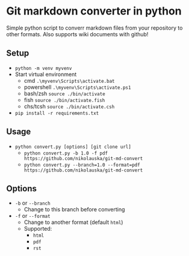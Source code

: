 # Git markdown converter in python

Simple python script to converr markdown files from your repository to other formats.
Also supports wiki documents with github!

## Setup
- `python -m venv myvenv`
- Start virtual environment
    - cmd `.\myvenv\Scripts\activate.bat`
    - powershell `.\myvenv\Scripts\activate.ps1`
    - bash/zsh `source ./bin/activate`
    - fish `source ./bin/activate.fish`
    - chs/tcsh `source ./bin/activate.csh`
- `pip install -r requirements.txt`

## Usage
- `python convert.py [options] [git clone url]`
    - `python convert.py -b 1.0 -f pdf https://github.com/nikolauska/git-md-convert`
    - `python convert.py --branch=1.0 --format=pdf https://github.com/nikolauska/git-md-convert`

## Options
- `-b` or `--branch`
  - Change to this branch before converting
- `-f` or `--format`
  - Change to another format (default `html`)
  - Supported:
    - `html`
    - `pdf`
    - `rst`
